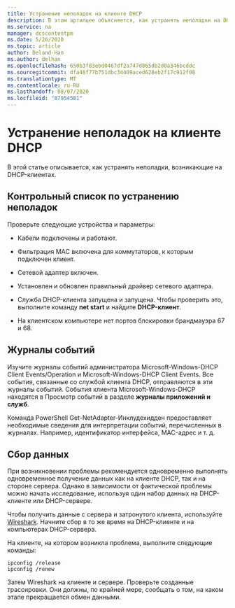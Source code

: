 ```yaml
---
title: Устранение неполадок на клиенте DHCP
description: В этом артилцее объясняется, как устранять неполадки на DHCP-клиенте и получать данные.
ms.service: na
manager: dcscontentpm
ms.date: 5/26/2020
ms.topic: article
author: Deland-Han
ms.author: delhan
ms.openlocfilehash: 650b3f83ebd0467df2a747d865db2d0a346bcddc
ms.sourcegitcommit: dfa48f77b751dbc34409aced628eb2f17c912f08
ms.translationtype: MT
ms.contentlocale: ru-RU
ms.lasthandoff: 08/07/2020
ms.locfileid: "87954581"
---
```

# <a name="troubleshoot-problems-on-the-dhcp-client"></a>Устранение неполадок на клиенте DHCP

В этой статье описывается, как устранять неполадки, возникающие на DHCP-клиентах.

## <a name="troubleshooting-checklist"></a>Контрольный список по устранению неполадок

Проверьте следующие устройства и параметры:

  - Кабели подключены и работают.

  - Фильтрация MAC включена для коммутаторов, к которым подключен клиент.

  - Сетевой адаптер включен.

  - Установлен и обновлен правильный драйвер сетевого адаптера.

  - Служба DHCP-клиента запущена и запущена. Чтобы проверить это, выполните команду **net start** и найдите **DHCP-клиент**.

  - На клиентском компьютере нет портов блокировки брандмауэра 67 и 68.

## <a name="event-logs"></a>Журналы событий

Изучите журналы событий администратора Microsoft-Windows-DHCP Client Events/Operation и Microsoft-Windows-DHCP Client Events. Все события, связанные со службой клиента DHCP, отправляются в эти журналы событий.
События клиента Microsoft-Windows-DHCP находятся в Просмотр событий в разделе **журналы приложений и служб**.

Команда PowerShell Get-NetAdapter-Инклудехидден предоставляет необходимые сведения для интерпретации событий, перечисленных в журналах. Например, идентификатор интерфейса, MAC-адрес и т. д.

## <a name="data-collection"></a>Сбор данных

При возникновении проблемы рекомендуется одновременно выполнять одновременное получение данных как на клиенте DHCP, так и на стороне сервера. Однако в зависимости от фактической проблемы можно начать исследование, используя один набор данных на DHCP-клиенте или DHCP-сервере.

Чтобы получить данные с сервера и затронутого клиента, используйте [Wireshark](https://www.wireshark.org/download.html). Начните сбор в то же время на DHCP-клиенте и на компьютерах DHCP-сервера.

На клиенте, на котором возникла проблема, выполните следующие команды:

```console
ipconfig /release
ipconfig /renew
```

Затем Wireshark на клиенте и сервере. Проверьте созданные трассировки. Они должны, по крайней мере, сообщать о том, на каком этапе прекращается обмен данными.